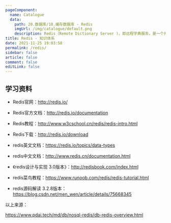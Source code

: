 ```yaml
---
pageComponent: 
  name: Catalogue
  data: 
    path: 20.数据库/10.缓存数据库 - Redis
    imgUrl: /img/catalogue/default.png
    description: Redis（Remote Dictionary Server )，即远程字典服务，是一个开源的使用 ANSI C 语言编写、支持网络、可基于内存亦可持久化的日志型、Key-Value 数据库，并提供多种语言的 API。
title: Redis - 知识体系
date: 2021-11-25 19:03:58
permalink: /redis/
sidebar: false
article: false
comment: false
editLink: false
---
```



## 学习资料

- Redis官网：<http://redis.io/>


- Redis官方文档：<http://redis.io/documentation>


- Redis教程：<http://www.w3cschool.cn/redis/redis-intro.html>


- Redis下载：<http://redis.io/download>


- redis英文文档：<https://redis.io/topics/data-types>


- redis中文文档：<http://www.redis.cn/documentation.html>


- 《redis设计与实现 3.0版本》：<http://redisbook.com/index.html>


- redis菜鸟教程：<https://www.runoob.com/redis/redis-tutorial.html>


- redis源码解读 3.2.8版本：<https://blog.csdn.net/men_wen/article/details/75668345>


以上来源：

https://www.pdai.tech/md/db/nosql-redis/db-redis-overview.html
